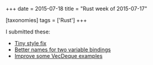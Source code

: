 +++
date = 2015-07-18
title = "Rust week of 2015-07-17"

[taxonomies]
tags = ['Rust']
+++

I submitted these:

-   [Tiny style fix]
-   [Better names for two variable bindings]
-   [Improve some VecDeque examples]

  [Tiny style fix]: https://github.com/rust-lang/rust/pull/27095
  [Better names for two variable bindings]: https://github.com/rust-lang/rust/pull/27100
  [Improve some VecDeque examples]: https://github.com/rust-lang/rust/pull/27102
